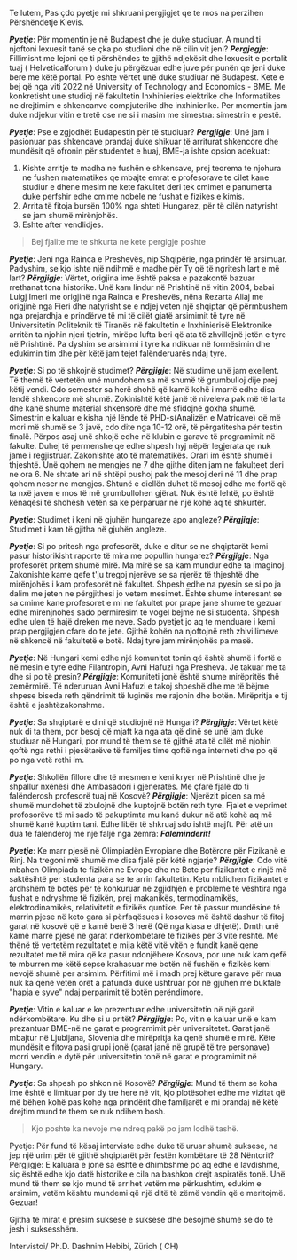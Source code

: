  Te lutem,
Pas çdo pyetje mi shkruani pergjigjet qe te mos na perzihen
Përshëndetje Klevis.

***Pyetje***: Për momentin je në Budapest dhe je duke studiuar. A mund ti njoftoni lexuesit tanë se çka po studioni dhe në cilin vit jeni?
***Pergjegje***: Fillimisht me lejoni qe ti përshëndes te gjithë ndjekësit dhe
lexuesit e portalit tuaj ( Helveticalforum ) duke ju përgëzuar edhe juve për punën qe jeni
duke bere me këtë portal. Po eshte vërtet unë duke studiuar në Budapest. Kete e bej që nga viti 2022 në University of Technology and Economics - BME. Me konkretisht une studioj në fakultetin Inxhinieries elektrike dhe Informatikes ne drejtimim e shkencanve compjuterike dhe inxhinierike.
Per momentin jam duke ndjekur vitin e tretë ose ne si i masim me simestra: simestrin e pestë.


***Pyetje***: Pse e zgjodhët Budapestin për të studiuar?
***Pergjigje***: Unë jam i pasionuar pas shkencave prandaj duke shikuar të arriturat shkencore dhe mundësit që ofronin për studentet e huaj, BME-ja ishte opsion adekuat:
1. Kishte arritje te madha ne fushën e shkensave, prej teorema te njohura ne fushen matematikes qe mbajte emrat e profesorave te cilet kane studiur e dhene mesim ne kete fakultet deri tek cmimet e panumerta duke perfshir edhe cmime nobele ne fushat e fizikes e kimis. 
2. Arrita të fitoja bursën 100% nga shteti Hungarez, për të cilën natyrisht se jam shumë mirënjohës.
3. Eshte after vendlidjes.


> Bej fjalite me te shkurta ne kete pergigje poshte

***Pyetje***: Jeni nga Rainca e Preshevës, nip Shqipërie, nga prindër të arsimuar.
Padyshim, se kjo ishte një ndihmë e madhe për Ty që të ngritesh lart e më lart?
***Përgjigje***: Vërtet, origjina ime është paksa e pazakontë bazuar rrethanat tona historike.
Unë kam lindur në Prishtinë në vitin 2004, babai Luigj Imeri me origjinë nga Rainca e
Preshevës, nëna Rezarta Aliaj me origjinë nga Fieri dhe natyrisht se e ndjej veten një
shqiptar që përmbushem nga prejardhja e prindërve të mi të cilët gjatë arsimimit të tyre në
Universitetin Politeknik të Tiranës në fakultetin e Inxhinierisë Elektronike arritën ta njohin
njeri tjetrin, mirëpo lufta beri që ata të zhvillojnë jetën e tyre në Prishtinë. Pa dyshim se
arsimimi i tyre ka ndikuar në formësimin dhe edukimin tim dhe për këtë jam tejet
falënderuarës ndaj tyre.

***Pyetje***: Si po të shkojnë studimet?
***Përgjigje***: Në studime unë jam exellent. Të themë të vertetën unë mundohem sa më shumë të grumbulloj dije prej këtij vendi. Cdo semester sa herë shohë që kamë kohë i marrë edhe disa lendë shkencore më shumë. Zokinishtë këtë janë të niveleva pak më të larta dhe kanë shume material shkensorë dhe më sfidojnë goxha shumë. Simestrin e kaluar e kisha një lënde të PHD-s(Analizën e Matricave) që më mori më shumë se 3 javë, cdo dite nga 10-12 orë, të përgatitesha për testin finalë. Përpos asaj unë shkojë edhe në klubin e garave të programimit në fakulte. Duhej të permenshe qe edhe shpesh hyj nëpër legjerata qe nuk jame i regjistruar. Zakonishte ato të matematikës. Orari im është shumë i thjeshtë. Unë qohem ne mengjes ne 7 dhe gjithe diten jam ne fakulteet deri ne ora 6. Ne shtate ari në shtëpi pushoj pak the mesoj deri në 11 dhe prap qohem neser ne mengjes. Shtunë e diellën duhet të mesoj edhe me fortë që ta nxë javen e mos të më grumbullohen gjërat. Nuk është lehtë, po është kënaqësi të shohësh vetën sa ke përparuar në një kohë aq të shkurtër.

***Pyetje***: Studimet i keni në gjuhën hungareze apo angleze?
***Përgjigje***: Studimet i kam të gjitha në gjuhën angleze.

***Pyetje***: Si po pritesh nga profesorët, duke e ditur se ne shqiptarët kemi pasur
historikisht raporte të mira me popullin hungarez?
***Përgjigje***: Nga profesorët pritem shumë mirë. Ma mirë se sa kam mundur edhe ta imaginoj. Zakonishte kame qefe t'ju tregoj njerëve se sa njerëz të thjeshtë dhe mirënjohës i kam profesorët në fakultet. Shpesh edhe na pyesin se si po ja dalim me jeten ne përgjithesi jo vetem mesimet. Ështe shume interesant se sa cmime kane profesoret e mi ne fakultet por prape jane shume te gezuar edhe mirenjnohes sado permiresim te vogel bejme ne si studenta. Shpesh edhe ulen të hajë dreken me neve. Sado pyetjet jo aq te menduare i kemi prap pergjigjen cfare do te jete. Gjithë kohën na njoftojnë reth zhivillimeve në shkencë në fakultetë e botë. Ndaj tyre jam mirënjohës pa masë.

***Pyetje***: Në Hungari kemi edhe një komunitet tonin që është shumë i fortë e në mesin
e tyre edhe Filantropin, Avni Hafuzi nga Presheva. Je takuar me ta dhe si po të
presin?
***Përgjigje***: Komuniteti jonë është shume mirëpritës thë zemërmirë. Të nderuruan Avni Hafuzi e takoj shpeshë dhe me të bëjme shpese biseda reth qëndrimit të luginës me rajonin dhe botën. Mirëpritja e tij është e jashtëzakonshme.

***Pyetje***: Sa shqiptarë e dini që studiojnë në Hungari?
***Përgjigje***: Vërtet këtë nuk di ta them, por besoj që mjaft ka nga ata që dinë se unë jam
duke studiuar në Hungari, por mund të them se të gjithë ata të cilët më njohin qoftë nga rethi i pjesëtarëve të familjes time qoftë nga interneti dhe po që po nga vetë rethi im.


***Pyetje***: Shkollën fillore dhe të mesmen e keni kryer në Prishtinë dhe je shpallur
nxënësi dhe Ambasadori i gjeneratës. Me çfarë fjalë do ti falënderosh profesorë tuaj
në Kosovë?
***Përgjigje***: Njerëzit piqen sa më shumë mundohet të zbulojnë dhe kuptojnë botën reth tyre. Fjalet e veprimet profosorëve të mi sado të pakuptimta mu kanë dukur në atë kohë aq më shumë kanë kuptim tani. Edhe libër të shkruaj sdo ishtë majft. Për atë un dua te falenderoj me një faljë nga zemra: ***Faleminderit!***

***Pyetje***: Ke marr pjesë në Olimpiadën Evropiane dhe Botërore për Fizikanë e Rinj.
Na tregoni më shumë me disa fjalë për këtë ngjarje?
***Përgjigje***: Cdo vitë mbahen Olimpiada te fizikën ne Evrope dhe ne Bote per fizikantet e rinjë më saktësihtë per studenta para se te arrin fakultetin. Ketu mblidhen fizikantet e ardhshëm të botës për të konkuruar në zgjidhjën e probleme të vështira nga fushat e ndryshme të fizikën, prej makanikës, termodinamikës, elektrodinamikës, relativitetit e fizikës quntike. 
Per të passur mundësine të marrin pjese në keto gara si përfaqësues i kosoves më është dashur të fitoj garat në kosovë që e kamë berë 3 herë (Që nga klasa e dhjetë). Dmth unë kamë marrë pjesë në garat ndërkombëtare të fizikës për 3 vite reshtë. Me thënë të vertetëm rezultatet e mija këtë vitë vitën e fundit kanë qene rezultatet me të mira që ka pasur ndonjëhere Kosova, por une nuk kam qefë te mburren me këtë sepse krahasuar me botën në fushën e fizikës kemi nevojë shumë per arsimim. Përfitimi më i madh prej këture garave për mua nuk ka qenë vetën orët a pafunda duke ushtruar por në gjuhen me bukfale "hapja e syve" ndaj perparimit të botën perëndimore.

***Pyetje***: Vitin e kaluar e ke prezentuar edhe universitetin në një garë ndërkombëtare.
Ku dhe si u pritët?
***Përgjigje***: Po, vitin e kaluar unë e kam prezantuar BME-në ne garat e programimit për universitetet. Garat janë mbajtur në Ljubljana, Slovenia dhe mirëpritja ka qenë shumë e mirë.
Këte mundësit e fitova pasi grupi jonë (garat janë në grupë të tre personave) morri vendin e dytë për universitetin tonë në garat e programimit në Hungary. 

***Pyetje***: Sa shpesh po shkon në Kosovë?
***Përgjigje***: Mund të them se koha ime është e limituar por dy tre here në vit, kjo plotësohet
edhe me vizitat që më bëhen kohë pas kohe nga prindërit dhe familjarët e mi prandaj në
këtë drejtim mund te them se nuk ndihem bosh.

> Kjo poshte ka nevoje me ndreq pakë po jam lodhë tashë.

Pyetje: Për fund të kësaj interviste edhe duke të uruar shumë suksese, na jep një
urim për të gjithë shqiptarët për festën kombëtare të 28 Nëntorit?
Përgjigje: E kaluara e jonë sa është e dhimbshme po aq edhe e lavdishme, siç është edhe
kjo datë historike e cila na bashkon drejt aspiratës tonë. Unë mund të them se kjo mund të
arrihet vetëm me përkushtim, edukim e arsimim, vetëm kështu mundemi që një ditë të
zëmë vendin që e meritojmë. Gezuar!

Gjitha të mirat e presim suksese e suksese dhe besojmë shumë se do të jesh i
suksesshëm. 

Intervistoi/ Ph.D. Dashnim Hebibi, Zürich ( CH)